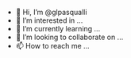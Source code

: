 - 👋 Hi, I’m @glpasqualli
- 👀 I’m interested in ...
- 🌱 I’m currently learning ...
- 💞️ I’m looking to collaborate on ...
- 📫 How to reach me ...

<!---
glpasqualli/glpasqualli is a ✨ special ✨ repository because its `README.md` (this file) appears on your GitHub profile.
You can click the Preview link to take a look at your changes.
--->
